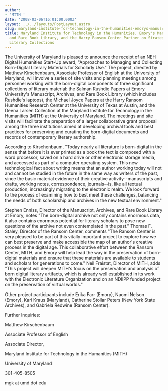 ```yaml
---
author:
- 'MITH '
date: '2008-03-06T16:01:00.000Z'
layout: ../../layouts/PostLayout.astro
slug: maryland-institute-for-technology-in-the-humanities-emorys-manuscript-archives-and-rare-book-library-and-the-harry-ransom-center-partner-on-strategies-for-born-digital-literary-collections
title: Maryland Institute for Technology in the Humanities, Emory's Manuscript, Archives,
  and Rare Book Library, and the Harry Ransom Center Partner on Strategies for Born-Digital
  Literary Collections
---
```


The University of Maryland is pleased to announce the receipt of an NEH Digital Humanities Start-Up award, "Approaches to Managing and Collecting Born-Digital Literary Materials for Scholarly Use." The project, directed by Matthew Kirschenbaum, Associate Professor of English at the University of Maryland, will involve a series of site visits and planning meetings among personnel working with the born-digital components of three significant collections of literary material: the Salman Rushdie Papers at Emory University's Manuscript, Archives, and Rare Book Library (which includes Rushdie's laptops), the Michael Joyce Papers at the Harry Ransom Humanities Research Center at the University of Texas at Austin, and the Deena Larsen Collection at the Maryland Institute for Technology in the Humanities (MITH) at the University of Maryland. The meetings and site visits will facilitate the preparation of a larger collaborative grant proposal among the three institutions aimed at developing archival tools and best practices for preserving and curating the born-digital documents and records of contemporary literary authorship.

According to Kirschenbaum, "Today nearly all literature is born-digital in the sense that before it is ever printed as a book the text is composed with a word processor, saved on a hard drive or other electronic storage media, and accessed as part of a computer operating system. This new technological fact about writing means that an author working today will not and cannot be studied in the future in the same way as writers of the past, since the basic material evidence of their creative activity--manuscripts and drafts, working notes, correspondence, journals--is, like all textual production, increasingly migrating to the electronic realm. We look forward to the process of examining how to best meet these challenges, balancing the needs of both scholarship and archives in the new textual environment."

Stephen Enniss, Director of the Manuscript, Archives, and Rare Book Library at Emory, notes "The born-digital archive not only contains enormous data, it also contains enormous potential for literary scholars to pose new questions of the archive not even contemplated in the past." Thomas F. Staley, Director of the Ransom Center, comments "The Ransom Center is very pleased to be part of this vitally important project to explore how we can best preserve and make accessible the map of an author's creative process in the digital age. This collaborative effort between the Ransom Center, MITH, and Emory will help lead the way in the preservation of born-digital materials and ensure that these materials are available to students and scholars for generations to come." Neil Fraistat, Director of MITH, adds "This project will deepen MITH's focus on the preservation and analysis of born digital literary artifacts, which is already well established in its work with the Electronic Literature Organization and on an NDIIPP funded project on the preservation of virtual worlds."

Other project participants include Erika Farr (Emory), Naomi Nelson (Emory), Kari Kraus (Maryland), Catherine Stollar Peters (New York State Archives), and Gabriela Redwine (Ransom Center).

Further Inquiries:

Matthew Kirschenbaum

Associate Professor of English

Associate Director,

Maryland Institute for Technology in the Humanities (MITH)

University of Maryland

301-405-8505

mgk at umd dot edu